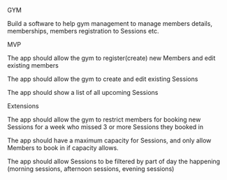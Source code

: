 GYM

Build a software to help gym management to manage members details, memberships, members registration to Sessions etc.

MVP

The app should allow the gym to register(create) new Members and edit existing members

The app should allow the gym to create and edit existing Sessions

<!-- The app should allow the gym to book members for specific Sessions -->

The app should show a list of all upcoming Sessions

<!-- The app should show all members that are booked for specific Sessions -->

Extensions

The app should allow the gym to restrict members for booking new Sessions for a week who missed 3 or more Sessions they booked in

The app should have a maximum capacity for Sessions, and only allow Members to book in if capacity allows.

The app should allow Sessions to be filtered by part of day the happening (morning sessions, afternoon sessions, evening sessions) 

